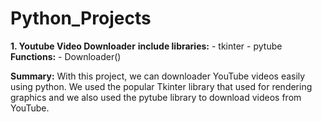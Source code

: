 # Python_Projects
**1. Youtube Video Downloader**
    **include libraries:**
      - tkinter
      - pytube
    **Functions:**
      - Downloader()
     
 **Summary:**
        With this project, we can downloader YouTube videos easily using python. We used the popular Tkinter library that used for rendering graphics and we also used the pytube           library to download videos from YouTube.
